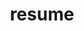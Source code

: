 ---
title: "resume"
positions:
  - position: "product manager ii → senior product manager"
    company: "guild"
    years: "oct 2021 - may 2023"
    company_link: "https://www.guild.com/"
  - position: "product manager"
    company: "grubhub"
    years: "may 2021 - oct 2021"
    company_link: "https://www.grubhub.com/"
  - position: "associate product manager → senior product manager"
    company: "applied predictive technologies (apt) / mastercard"
    years: "2017 (intern), aug 2018 - may 2021"
    company_link: "https://www.mastercard.com.au/en-au/vision/who-we-are/innovations/apt.html"
  - position: "data architect intern"
    company: "pearl auto"
    years: "2016 (intern)"
    company_link: "https://www.crunchbase.com/organization/pearl-7"
  - position: "web + mobile software engineer intern"
    company: "campaign marketing strategies"
    years: "2015 (intern)"
    company_link: "https://www.cmsconnects.com/"
blurb: "technically minded pm with experience in data science, marketplaces, and b2b products"
linkedin: "https://www.linkedin.com/in/yourprofile"
resume: "../files/bryson-lockett-resume.pdf" 
---